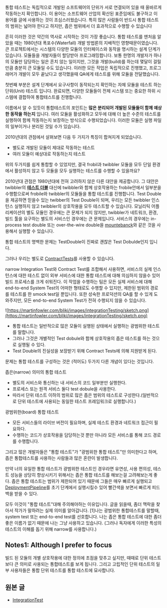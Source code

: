 통합 테스트는 독립적으로 개발된 소프트웨어의 단위가 서로 연결되어 있을 때 올바르게 작동하는지 확인합니다. 이 용어는 소프트웨어 산업의 확산된 표준임에도 불구하고 이 용어를 글에 사용하는 것이 조심스러웠습니다. 특히 많은 사람들이 반드시 통합 테스트의 범위는 넓어야 한다고 하지만, 좁은 범위에서 더 효과적으로 수행할 수 있습니다

흔히 이러한 것은 약간의 역사로 시작하는 것이 가장 좋습니다. 통합 테스트를 맨처음 알았을 때는 1980년대 폭포수(Waterfall) 개발 방법론의 지배적인 영향때문이였습니다. 큰 프로젝트에서는 시스템의 다양한 모듈의 인터페이스와 동작을 명시하는 설계 단계가 있습니다. 모듈들을 개발자들이 할당받아 프로그래밍합니다. 보통 한명의 개발자가 하나의 모듈만 담당하는 일은 흔치 않는 일이지만, 그것을 개발(build)를 하는데 몇달이 걸릴 만큼 충분히 큰 모듈일 수도 있습니다. 이러한 모든 작업은 독립적으로 진행했고, 프로그래머가 개발이 모두 끝났다고 생각했을때 QA에게 테스트를 위해 모듈을 전달했습니다.

첫번째 부분은 설계 단계에서 요구사항이 동작되는지 확인하는 자체 모듈을 테스트 하는 단위(Unit) 테스트 입니다. 완료되면, 다양한 모듈들이 전체 시스템 또는 중요한 하위 시스템에 결합하여 통합테스트를 진행합니다.

이름에서 알 수 있듯이 통합테스트의 포인트는 **많은 분리되어 개발된 모듈들이 함께 예상한 동작을 하는지** 입니다. 여러 모듈을 활성화하고 모두에 대해 더 높은 수준의 테스트를 실행하여 함께 작동하는지 보장하는 방식으로 수행되었습니다. 이러한 모듈은 실행 파일의 일부이거나 분리된 것일 수가 있습니다.

2010년대의 관점에서 살펴보면 다음 두 가지가 특징이 합쳐지게 되었습니다.

- 별도로 개발된 모듈이 제대로 작동하는 테스트
- 여러 모듈이 예상대로 작동하는지 테스트

위의 두가지를 쉽게 통합할 수 있었지만, 결국 frobil과 twibbler 모듈을 모두 단일 환경에서 활성하지 않고 두 모듈을 모두 실행하는 테스트를 수행할 수 있을까요?

2010년대 관점은 1980년대에 전혀 고려하지 않은 다른 대안을 제공합니다. 그 대안은 twibbler의 **[테스트 더블](https://martinfowler.com/bliki/TestDouble.html)** 대신에 twibbler와 함께 상호작용하는 frobile안에서 일부분을 수행함으로써 frobile와 twibbler의 모듈들을 통합 테스트를 진행합니다. Test Double을 제공하면 믿을수 있는 twibber의 Test Double이 되며, 우리는 모든 twibbler 인스턴스 실행하지 않고 twibbler의 상호작용을 모두 테스트할 수 있습니다. 모닐리틱 어플리케이션의 별도 모듈인 경우에는 큰 문제가 되지 않지만, twibbler가 네트워크, 환경, 빌드 툴을 요구하는 별도의 서비스인 경우에는 큰 문제입니다. 서비스의 경우에는 in-process test double 또는 over-the-wire double을 [mountebanck](http://www.mbtest.org/)와 같은 것을 사용해서 실행할 수 있습니다.

통합 테스트의 명백한 문제는 TestDouble이 진짜로 괜찮은 Test Dobulde인지 입니다.

그러나 우리는 별도로 [ContractTests](https://martinfowler.com/bliki/ContractTest.html)를 사용할 수 있습니다.

narrow Integration Test와 Contract Test를 조합해서 사용하면, 서비스의 실제 인스턴스에 대한 테스트 없이 외부 서비스에 대한 통합 테스트에 대해 의심하지 않을수 있어 빌드 프로세스를 크게 쉬워진다. 이 작업을 수행하는 팀은 모든 실제 서비스에 대해 end-to-end System Test의 어떠한 형태로도 수행할 수 있지만, 제한된 범위의 경로를 테스트를 한 smock test일 뿐입니다. 또한 성숙한 프로덕션의 QA를 할 수 있게 도와주지만, 모든 end-to-end System Test가 전혀 수행되지 않을 수 있습니다.

![https://martinfowler.com/bliki/images/integrationTesting/sketch.png](https://martinfowler.com/bliki/images/integrationTesting/sketch.png)

- 통합 테스트는 일반적으로 많은 모듈이 실행된 상태에서 실행하는 광범위한 테스트를 말합니다.
- 그러나 그것은 개별적인 Test dobule와 함께 상호작용의 좁은 테스트를 하는 것으로 실행될 수 있다.
- Test Double의 진실성을 보장받기 위해 Contract Tests에 의해 지원받게 된다.

문제는 통합 테스트를 구성하는 것은 (적어도) 두가지 다른 개념이 있다는 것입니다.

좁은(narrow) 의미의 통합 테스트

- 별도의 서비스와 통신하는 내 서비스의 코드 일부분만 실행한다.
- 프로세스 또는 원격 서비스 둘다 test dobule을 사용한다.
- 따라서 단위 테스트 이하의 범위로 많은 좁은 범위의 테스트로 구성한다.(일반적으로 단위 테스트에 사용되는 동일한 테스트 프레임워크로 실행합니다.)

광범위한(board) 통합 테스트

- 모든 서비스들의 라이브 버전이 필요하며, 실제 테스트 환경과 네트워크 접근이 필요하다.
- 수행하는 코드가 상호작용을 담당하는것 뿐만 아니라 모든 서비스를 통해 코드 경로를 수행합니다.

그리고 많은 개발자들은 "통합 테스트"가 "광범위한 통합 테스트"만 의미한다고 하며, 좁은 통합테스트를 사용하는 사람들과 많은 혼란이 발생합니다.

만약 너의 유일한 통합 테스트가 광범위한 테스트인 경우라면 유연성, 사용 편의성, 테스트 성능을 상당히 향상시키기 위해서는 좁은 통합 테스트를 해보는걸 고려해보는게 좋다. 좁은 통합 테스트는 범위가 제한되어 있기 때문에 그들은 매우 빠르게 실행되고 [DeploymentPipeline](https://martinfowler.com/bliki/DeploymentPipeline.html)를 초기 단계에서 실행시킬수 있어 빨간색을 보면서 빠르게 피드백을 받을 수 있다.

모두 이것이 "통합 테스트"대해 주의해야하는 이유입니다. 글을 읽을때, 좀더 맥락을 찾아서 작가가 말하려는 실제 의미를 알아갑니다. [1]나는 광범위한 통합테스트를 말할때, system test 또는 end-to-end test를 선호합니다. 나는 좁은 통합 테스트에 대한 좀더 좋은 이름가 없기 때문에 나는 그냥 사용하고 있습니다. (그러나 독자에게 이러한 특성의 테스트의 이해를 돕기 위해 narrow를 사용합니다.) 

## **Notes1:** Although I prefer to focus

빌드 된 모듈의 개별 상호작용에 대한 정의에 초점을 맞추고 싶지만, 때때로 단위 테스트보다 큰 의미로 사용되는 통합테스트를 보게 됩니다. 그리고 고립적인 단위 테스트의 일부 사용자들은 통합 단위 테스트를 통합 테스트에 묘사합니다.

## 원본 글

- [IntegrationTest](https://martinfowler.com/bliki/IntegrationTest.html)
